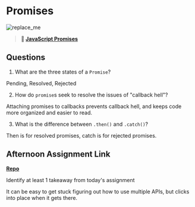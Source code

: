 # Promises

![replace_me](https://codeworks.blob.core.windows.net/public/assets/img/illustrations/placeholder.svg)

> **📖 [JavaScript Promises](https://codeworksacademy.com/fs-student-guide/resources/wk4/02-Promises)**

## Questions

1. What are the three states of a `Promise`?

  Pending, Resolved, Rejected

2. How do `promise`s seek to resolve the issues of "callback hell"?

  Attaching promises to callbacks prevents callback hell, and keeps code more organized and easier to read.

3. What is the difference between `.then()` and `.catch()`?

  Then is for resolved promises, catch is for rejected promises.

## Afternoon Assignment Link

**[Repo](https://github.com/LizMadsen/late-fall21-gregslist-async)**

Identify at least 1 takeaway from today's assignment

  It can be easy to get stuck figuring out how to use multiple APIs, but clicks into place when it gets there.